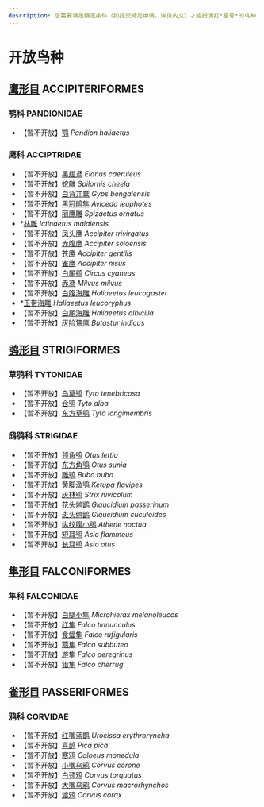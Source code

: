 ```yaml
---
description: 您需要满足特定条件（如提交特定申请，详见内文）才能扮演打*星号*的鸟种！
---
```


# 开放鸟种

## [鹰形目](accipiter.md) ACCIPITERIFORMES

### 鹗科 PANDIONIDAE

* 【暂不开放】[鹗](accipiter.md#e-pandion-haliaetus) _Pandion haliaetus_ 

### 鹰科 ACCIPTRIDAE

* 【暂不开放】[黑翅鸢](accipiter.md#hei-chi-yuan-elanus-caeruleus) _Elanus caeruleus_
* 【暂不开放】[蛇雕](accipiter.md#she-diao-spilornis-cheela) _Spilornis cheela_
* 【暂不开放】[白背兀鹫](accipiter.md#bai-bei-wu-jiu-gyps-bengalensis) _Gyps bengalensis_
* 【暂不开放】[黑冠鹃隼](accipiter.md#hei-guan-juan-sun-aviceda-leuphotes) _Aviceda leuphotes_
* 【暂不开放】[丽鹰雕](accipiter.md#li-ying-diao-spizaetus-ornatus) _Spizaetus ornatus_
* \*[林雕](accipiter.md#lin-diao-ictinaetus-malaiensis) _Ictinaetus malaiensis_
* 【暂不开放】[凤头鹰](accipiter.md#feng-tou-ying-accipiter-trivirgatus) _Accipiter trivirgatus_
* 【暂不开放】[赤腹鹰](accipiter.md#chi-fu-ying-accipiter-soloensis) _Accipiter soloensis_
* 【暂不开放】[苍鹰](accipiter.md#cang-ying-accipiter-gentilis) _Accipiter gentilis_
* 【暂不开放】[雀鹰](accipiter.md#que-ying-accipiter-nisus) _Accipiter nisus_
* 【暂不开放】[白尾鹞](accipiter.md#bai-wei-yao-circus-cyaneus) _Circus cyaneus_
* 【暂不开放】[赤鸢](accipiter.md#chi-yuan-milvus-milvus) _Milvus milvus_
* 【暂不开放】[白腹海雕](accipiter.md#bai-fu-hai-diao-haliaeetus-leucogaster) _Haliaeetus leucogaster_
* \*[玉带海雕](accipiter.md#yu-dai-hai-diao-haliaeetus-leucoryphus) _Haliaeetus leucoryphus_
* 【暂不开放】[白尾海雕](accipiter.md#bai-wei-hai-diao-haliaeetus-albicilla) _Haliaeetus albicilla_
* 【暂不开放】[灰脸鵟鹰](accipiter.md#hui-lian-kuang-ying-butastur-indicus) _Butastur indicus_

## [鸮形目](owls.md) STRIGIFORMES

### 草鸮科 TYTONIDAE

* 【暂不开放】[乌草鸮](owls.md#wu-cao-xiao-tyto-tenebricosa) _Tyto tenebricosa_
* 【暂不开放】[仓鸮](owls.md#cang-xiao-tyto-alba) _Tyto alba_
* 【暂不开放】[东方草鸮](owls.md#dong-fang-cao-xiao-tyto-longimembris) _Tyto longimembris_

### 鸱鸮科 STRIGIDAE

* 【暂不开放】[领角鸮](owls.md#ling-jiao-xiao-otus-lettia) _Otus lettia_
* 【暂不开放】[东方角鸮](owls.md#dong-fang-jiao-xiao-otus-sunia) _Otus sunia_
* 【暂不开放】[雕鸮](owls.md#diao-xiao-bubo-bubo) _Bubo bubo_
* 【暂不开放】[黄脚渔鸮](owls.md#huang-jiao-yu-xiao-ketupa-flavipes) _Ketupa flavipes_
* 【暂不开放】[灰林鸮](owls.md#hui-lin-xiao-strix-nivicolum) _Strix nivicolum_
* 【暂不开放】[花头鸺鹠](owls.md#hua-tou-xiu-liu-glaucidium-passerinum) _Glaucidium passerinum_
* 【暂不开放】[斑头鸺鹠](owls.md#ban-tou-xiu-liu-glaucidium-cuculoides) _Glaucidium cuculoides_
* 【暂不开放】[纵纹腹小鸮](owls.md#zong-wen-fu-xiao-xiao-athene-noctua) _Athene noctua_
* 【暂不开放】[短耳鸮](owls.md#duan-er-xiao-asio-flammeus) _Asio flammeus_
* 【暂不开放】[长耳鸮](owls.md#chang-er-xiao-asio-otus) _Asio otus_

## [隼形目](falcons.md) FALCONIFORMES

### 隼科 FALCONIDAE

* 【暂不开放】[白腿小隼](falcons.md#bai-tui-xiao-sun-microhierax-melanoleucos) _Microhierax melanoleucos_
* 【暂不开放】[红隼](falcons.md#hong-sun-falco-tinnunculus) _Falco tinnunculus_
* 【暂不开放】[食蝠隼](falcons.md#shi-fu-sun-falco-rufigularis) _Falco rufigularis_
* 【暂不开放】[燕隼](falcons.md#yan-sun-falco-subbuteo) _Falco subbuteo_
* 【暂不开放】[游隼](falcons.md#yan-sun-falco-subbuteo) _Falco peregrinus_
* 【暂不开放】[猎隼](falcons.md#lie-sun-falco-cherrug) _Falco cherrug_

## [雀形目](songbirds.md) PASSERIFORMES

### 鸦科 CORVIDAE

* 【暂不开放】[红嘴蓝鹊](songbirds.md#hong-zui-lan-que-urocissa-erythroryncha) _Urocissa erythroryncha_
* 【暂不开放】[喜鹊](songbirds.md#xi-que-pica-pica) _Pica pica_
* 【暂不开放】[寒鸦](songbirds.md#han-ya-coloeus-monedula) _Coloeus monedula_
* 【暂不开放】[小嘴乌鸦](songbirds.md#xiao-zui-wu-ya-corvus-corone) _Corvus corone_
* 【暂不开放】[白颈鸦](songbirds.md#bai-jing-ya-corvus-torquatus) _Corvus torquatus_
* 【暂不开放】[大嘴乌鸦](songbirds.md#da-zui-wu-ya-corvus-macrorhynchos) _Corvus macrorhynchos_
* 【暂不开放】[渡鸦](songbirds.md#du-ya-corvus-corax) _Corvus corax_

